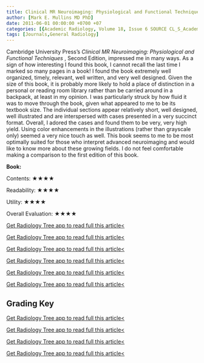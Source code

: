 ```yaml
---
title: Clinical MR Neuroimaging: Physiological and Functional Techniques, Second Edition
author: [Mark E. Mullins MD PhD]
date: 2011-06-01 00:00:00 +0700 +07
categories: [{Academic Radiology, Volume 18, Issue 6 SOURCE CL_S_AcademicRadiologyVolume18Issue6 1}]
tags: [Journals,General Radiology]
---
```

Cambridge University Press’s _Clinical MR Neuroimaging: Physiological and Functional Techniques_ , Second Edition, impressed me in many ways. As a sign of how interesting I found this book, I cannot recall the last time I marked so many pages in a book! I found the book extremely well organized, timely, relevant, well written, and very well designed. Given the size of this book, it is probably more likely to hold a place of distinction in a personal or reading room library rather than be carried around in a backpack, at least in my opinion. I was particularly struck by how fluid it was to move through the book, given what appeared to me to be its textbook size. The individual sections appear relatively short, well designed, well illustrated and are interspersed with cases presented in a very succinct format. Overall, I adored the cases and found them to be very, very high yield. Using color enhancements in the illustrations (rather than grayscale only) seemed a very nice touch as well. This book seems to me to be most optimally suited for those who interpret advanced neuroimaging and would like to know more about these growing fields. I do not feel comfortable making a comparison to the first edition of this book.

**Book:**

Contents: ★★★★

Readability: ★★★★

Utility: ★★★★

Overall Evaluation: ★★★★

[Get Radiology Tree app to read full this article<](https://clinicalpub.com/app)

[Get Radiology Tree app to read full this article<](https://clinicalpub.com/app)

[Get Radiology Tree app to read full this article<](https://clinicalpub.com/app)

[Get Radiology Tree app to read full this article<](https://clinicalpub.com/app)

[Get Radiology Tree app to read full this article<](https://clinicalpub.com/app)

[Get Radiology Tree app to read full this article<](https://clinicalpub.com/app)

## Grading Key

[Get Radiology Tree app to read full this article<](https://clinicalpub.com/app)

[Get Radiology Tree app to read full this article<](https://clinicalpub.com/app)

[Get Radiology Tree app to read full this article<](https://clinicalpub.com/app)

[Get Radiology Tree app to read full this article<](https://clinicalpub.com/app)